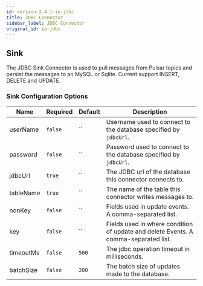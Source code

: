 ```yaml
---
id: version-2.4.1-io-jdbc
title: JDBC Connector
sidebar_label: JDBC Connector
original_id: io-jdbc
---
```


## Sink

The JDBC Sink Connector is used to pull messages from Pulsar topics and persist the messages to an MySQL or Sqlite.
Current support INSERT, DELETE and UPDATE.

### Sink Configuration Options

| Name | Required | Default | Description |
|------|----------|---------|-------------|
| userName | `false` | `` | Username used to connect to the database specified by `jdbcUrl`. |
| password | `false` | `` | Password used to connect to the database specified by `jdbcUrl`. |
| jdbcUrl | `true` | `` | The JDBC url of the database this connector connects to. |
| tableName | `true` | `` | The name of the table this connector writes messages to. |
| nonKey | `false` | `` | Fields used in update events. A comma-separated list. |
| key | `false` | `` | Fields used in where condition of update and delete Events. A comma-separated list. |
| timeoutMs | `false` | `500` | The jdbc operation timeout in milliseconds. |
| batchSize | `false` | `200` | The batch size of updates made to the database. |